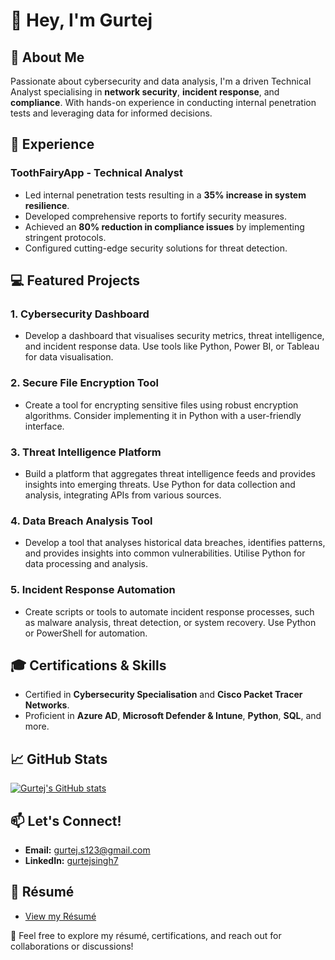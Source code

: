# 👋 Hey, I'm Gurtej

## 🚀 About Me
Passionate about cybersecurity and data analysis, I'm a driven Technical Analyst specialising in **network security**, **incident response**, and **compliance**. With hands-on experience in conducting internal penetration tests and leveraging data for informed decisions.

## 💼 Experience
### ToothFairyApp - Technical Analyst
- Led internal penetration tests resulting in a **35% increase in system resilience**.
- Developed comprehensive reports to fortify security measures.
- Achieved an **80% reduction in compliance issues** by implementing stringent protocols.
- Configured cutting-edge security solutions for threat detection.

## 💻 Featured Projects

### 1. Cybersecurity Dashboard
- Develop a dashboard that visualises security metrics, threat intelligence, and incident response data. Use tools like Python, Power BI, or Tableau for data visualisation.

### 2. Secure File Encryption Tool
- Create a tool for encrypting sensitive files using robust encryption algorithms. Consider implementing it in Python with a user-friendly interface.

### 3. Threat Intelligence Platform
- Build a platform that aggregates threat intelligence feeds and provides insights into emerging threats. Use Python for data collection and analysis, integrating APIs from various sources.

### 4. Data Breach Analysis Tool
- Develop a tool that analyses historical data breaches, identifies patterns, and provides insights into common vulnerabilities. Utilise Python for data processing and analysis.

### 5. Incident Response Automation
- Create scripts or tools to automate incident response processes, such as malware analysis, threat detection, or system recovery. Use Python or PowerShell for automation.

## 🎓 Certifications & Skills
- Certified in **Cybersecurity Specialisation** and **Cisco Packet Tracer Networks**.
- Proficient in **Azure AD**, **Microsoft Defender & Intune**, **Python**, **SQL**, and more.

## 📈 GitHub Stats
[![Gurtej's GitHub stats](https://github-readme-stats.vercel.app/api?username=gurtejsingh7&show_icons=true&theme=radical)](https://github.com/gurtejsingh7)

## 📫 Let's Connect!
- **Email:** gurtej.s123@gmail.com
- **LinkedIn:** [gurtejsingh7](https://www.linkedin.com/in/gurtejsingh7/)

## 📄 Résumé
- [View my Résumé](https://drive.google.com/file/d/1SrOpilrwyjhdyP3lTK2LadTvUoruAd2L/view?usp=sharing)

🔗 Feel free to explore my résumé, certifications, and reach out for collaborations or discussions!
